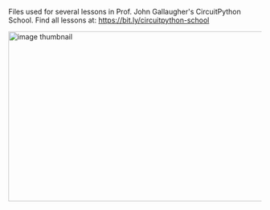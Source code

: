 Files used for several lessons in Prof. John Gallaugher's CircuitPython School.
Find all lessons at:
https://bit.ly/circuitpython-school

<img width="600" height="338" alt="image thumbnail" src="https://github.com/user-attachments/assets/5866bb8c-f13c-4824-bfa9-20ddfd209b8c" />
